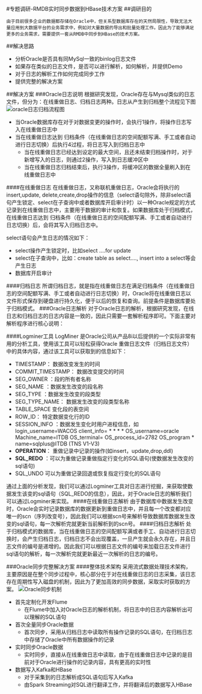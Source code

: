 #专题调研-RMDB实时同步数据到HBase技术方案
##调研目的
	
	由于目前很多企业的数据都存储在Oracle中，但关系型数据库存在的天然局限性，导致无法大量应用到大数据平台的业务需求中，例如对大量数据的导出和批量处理工作。因此为了能够满足更多的业务需求，需要提供一套从RMDB中同步到HBase的技术方案。
##解决思路
* 分析Oracle是否具有同MySql一致的binlog日志文件
* 如果存在类似的日志文件，是否可以进行解析，如何解析，并提供Demo
* 对于日志的解析工作如何完成同步工作
* 提供完整的解决方案

##解决方案
###Oracle日志说明
根据研究发现，Oracle存在与Mysql类似的日志文件，但分为：在线重做日志、归档日志两种。日志从产生到归档整个流程见下图
![oracle日志归档流程图](oracle日志归档流程图.png)

* 当Oracle数据库存在对于对数据变更的操作时，会执行1操作，将操作日志写入在线重做日志中
* 当在线重做日志达到 归档条件（在线重做日志的空间配额写满、手工或者自动进行日志切换）后执行4过程，将日志写入到归档日志中
	* 当在线重做日志已经达到设定的最大空间，且还未结束归档操作时，对于新增写入的日志，则通过2操作，写入到日志缓冲区中
	* 当在线重做日志归档结束后，执行3操作，将缓冲区的数据全量刷入到在线重做日志中

####在线重做日志
	在线重做日志，又称联机重做日志，Oracle会将执行的insert,update, delete,create,drop操作的信息（select语句除外，除非select语句产生锁定、select在子查询中或者数据库开启审计时）以一种Oracle规定的方式记录到在线重做日志中，主要用于数据的审计和恢复。如果数据库处于归档模式，在线重做日志达到 归档条件（在线重做日志的空间配额写满、手工或者自动进行日志切换）后，会将其写入归档日志中。

select语句会产生日志的情况如下：

* select操作产生锁定时，比如select ....for update
* select在子查询中，比如：create table as select...., insert into a select等会产生日志
*  数据库开启审计

    
####归档日志
	所谓归档日志，就是指在线重做日志在满足归档条件（在线重做日志的空间配额写满、手工或者自动进行日志切换）时，Oracle将在线重做日志以文件形式保存到硬盘进行持久化，便于以后的恢复和查询。前提条件是数据库要处于归档模式。
###Oracle日志解析
	对于Oracle日志的解析，根据研究发现，在线日志和归档日志的日志内容是一致的，因此只需要一套解析程序即可。下面主要对解析程序进行核心说明：

####Logminer工具
	LogMiner 是Oracle公司从产品8i以后提供的一个实际非常有用的分析工具，使用该工具可以轻松获得Oracle 重做日志文件（归档日志文件）中的具体内容，通过该工具可以获取到的信息如下：

* TIMESTAMP： 数据改变发生的时间
* COMMIT_TIMESTAMP： 数据改变提交的时间
* SEG_OWNER ：段的所有者名称
* SEG_NAME ：数据发生改变的段名称
* SEG_TYPE ：数据发生改变的段类型
* SEG_TYPE_NAME： 数据发生改变的段类型名称
* TABLE_SPACE 变化段的表空间
* ROW_ID： 特定数据变化行的ID
* SESSION_INFO ：数据发生变化时用户进程信息，如login_username=WACOS client_info= * * * * OS_username=oracle Machine_name=ITDB OS_terminal= OS_process_id=2782 OS_program * name=sqlplus@ITDB (TNS V1-V3)
* **OPERATION**： 重做记录中记录的操作(如insert，update,drop,ddl)
* **SQL_REDO** ：可以为重做记录重做指定行变化的SQL语句(使数据发生改变的sql语句)
* SQL_UNDO 可以为重做记录回退或恢复指定行变化的SQL语句

通过上面的分析发现，我们可以通过Logminer工具对日志进行挖掘，来获取使数据发生该变的sql语句（SQL_REDO的信息），因此，对于Oracle日志的解析我们可以通过Logminer来实现。
####在线重做日志解析
	由于数据库中数据发生改变时，Oracle会实时记录数据库的数据更新到重做日志中，并且每一个改变都对应唯一的scn（序列改变号），因此我们可以根据scn号来解析导致数据库数据发生改变的sql语句，每一次解析完就更新当前解析到的scn号。
####归档日志解析
	处于归档模式的数据库，当在线重做日志的空间配额写满或者手工、自动进行日志切换时，会产生归档日志，归档日志不会出现覆盖，一旦产生就会永久存在，并且日志文件的编号是递增的。因此我们可以根据日志文件的编号来加载日志文件进行sql语句的解析，每一次解析完就更新最近一次解析的日志的编号。

###Oracle同步完整解决方案
####整体技术架构
	采用流式数据处理技术架构，主要原因是在整个同步过程中，核心部分在于对在线重做日志的日志采集，该日志存在周期性写入磁盘的机制，因此为了更加高效的同步数据，采取实时获取的方案。
![Oracle同步机制](Oracle同步机制.png)

* 首先定制化开发Flume
	* 在Flume中加入对Oracle日志的解析机制，将日志中的日志内容解析出可以理解的SQL语句
* 首次全量同步Oracle数据
	* 首次同步，采用从归档日志中读取所有操作记录的SQL语句，在归档日志中存储了Oracle中所有数据操作的记录
* 实时同步Oracle数据
	* 实时同步，直接从在线重做日志中读取，由于在线重做日志中记录的是目前对于Oracle进行操作的记录内容，具有更高的实时性
* 数据写入Kafka和HBase
	* 对于采集到的日志解析成SQL语句后写入Kafka
	* 由Spark Streaming对SQL进行翻译工作，并将翻译后的数据写入HBase
   